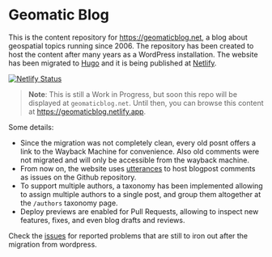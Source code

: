 # Geomatic Blog

This is the content repository for <https://geomaticblog.net>, a blog about geospatial topics running since 2006. The repository has been created to host the content after many years as a WordPress installation. The website has been migrated to [Hugo](https://gohugo.io/) and it is being published at [Netlify](https://netlify.com).

[![Netlify Status](https://api.netlify.com/api/v1/badges/e4449a72-d055-448a-8bc6-505619f5509d/deploy-status)](https://app.netlify.com/sites/geomaticblog/deploys)

> **Note**: This is still a Work in Progress, but soon this repo will be displayed at `geomaticblog.net`. Until then, you can browse this content at <https://geomaticblog.netlify.app>.

Some details:

* Since the migration was not completely clean, every old posnt offers a link to the Wayback Machine for convenience. Also old comments were not migrated and will only be accessible from the wayback machine.
* From now on, the website uses [utterances](https://utteranc.es/) to host blogpost comments as issues on the Github repository.
* To support multiple authors, a taxonomy has been implemented allowing to assign multiple authors to a single post, and group them altogether at the `/authors`  taxonomy page.
* Deploy previews are enabled for Pull Requests, allowing to inspect new features, fixes, and even blog drafts and reviews.

Check the [issues](/issues) for reported problems that are still to iron out after the migration from wordpress.

